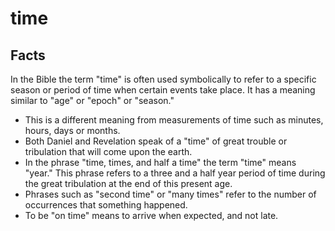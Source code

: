 # time

## Facts

In the Bible the term "time" is often used symbolically to refer to a specific season or period of time when certain events take place. It has a meaning similar to "age" or "epoch" or "season."

* This is a different meaning from measurements of time such as minutes, hours, days or months.
* Both Daniel and Revelation speak of a "time" of great trouble or tribulation that will come upon the earth.
* In the phrase "time, times, and half a time" the term "time" means "year." This phrase refers to a three and a half year period of time during the great tribulation at the end of this present age.
* Phrases such as "second time" or "many times" refer to the number of occurrences that something happened.
* To be "on time" means to arrive when expected, and not late.